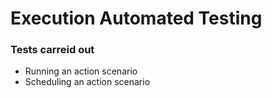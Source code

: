 # Execution Automated Testing

### Tests carreid out

* Running an action scenario
* Scheduling an action scenario